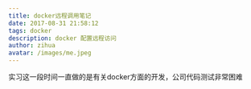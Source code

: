 ```yaml
---
title: docker远程调用笔记
date: 2017-08-31 21:58:12
tags: docker
description: docker 配置远程访问
author: zihua
avatar: /images/me.jpeg
---
```


实习这一段时间一直做的是有关docker方面的开发，公司代码测试非常困难
